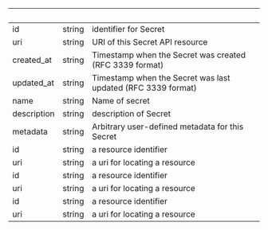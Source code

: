 <!-- Code generated for API Clients. DO NOT EDIT. -->

| &nbsp;      | &nbsp; | &nbsp;                                                       |
| ----------- | ------ | ------------------------------------------------------------ |
| id          | string | identifier for Secret                                        |
| uri         | string | URI of this Secret API resource                              |
| created_at  | string | Timestamp when the Secret was created (RFC 3339 format)      |
| updated_at  | string | Timestamp when the Secret was last updated (RFC 3339 format) |
| name        | string | Name of secret                                               |
| description | string | description of Secret                                        |
| metadata    | string | Arbitrary user-defined metadata for this Secret              |
| id          | string | a resource identifier                                        |
| uri         | string | a uri for locating a resource                                |
| id          | string | a resource identifier                                        |
| uri         | string | a uri for locating a resource                                |
| id          | string | a resource identifier                                        |
| uri         | string | a uri for locating a resource                                |
